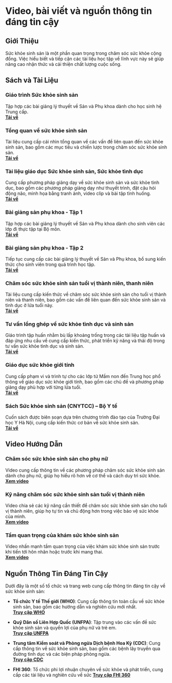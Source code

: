 # Video, bài viết và nguồn thông tin đáng tin cậy

## Giới Thiệu

Sức khỏe sinh sản là một phần quan trọng trong chăm sóc sức khỏe cộng đồng. Việc hiểu biết và tiếp cận các tài liệu học tập về lĩnh vực này sẽ giúp nâng cao nhận thức và cải thiện chất lượng cuộc sống.

## Sách và Tài Liệu

### Giáo trình Sức khỏe sinh sản  
Tập hợp các bài giảng lý thuyết về Sản và Phụ khoa dành cho học sinh hệ Trung cấp.  
[**Tải về**](https://ydmekong.edu.vn/public/upload/files/Library/12_GT_SK_SINH_SAN.pdf)  

### Tổng quan về sức khỏe sinh sản  
Tài liệu cung cấp cái nhìn tổng quan về các vấn đề liên quan đến sức khỏe sinh sản, bao gồm các mục tiêu và chiến lược trong chăm sóc sức khỏe sinh sản.  
[**Tải về**](https://storage-vnportal.vnpt.vn/nbh-ubnd/sitefolders/cdyte/pdf/gt-y-sy-da-khoa/4.-benh-hoc-san_230t_compressed.pdf)

### Tài liệu giáo dục Sức khỏe sinh sản, Sức khỏe tình dục  
Cung cấp phương pháp giảng dạy về sức khỏe sinh sản và sức khỏe tình dục, bao gồm các phương pháp giảng dạy như thuyết trình, đặt câu hỏi động não, minh họa bằng tranh ảnh, video clip và bài tập tình huống.  
[**Tải về**](https://sldtbxh.hochiminhcity.gov.vn/admin/Uploads/FileTinTuc/2020/10/Tai%20Lieu%20cho%20Giao%20vien%20-%20Giang%20vien%20-%20Suc%20Khoe%20Sinh%20San%20-%20Quyen%201_10193517453.pdf)

### Bài giảng sản phụ khoa - Tập 1  
Tập hợp các bài giảng lý thuyết về Sản và Phụ khoa dành cho sinh viên các lớp đi thực tập tại Bộ môn.  
[**Tải về**](https://xuatbanyhoc.vn/bai-giang-san-phu-khoa-tap-1-b10628.html)

### Bài giảng sản phụ khoa - Tập 2  
Tiếp tục cung cấp các bài giảng lý thuyết về Sản và Phụ khoa, bổ sung kiến thức cho sinh viên trong quá trình học tập.  
[**Tải về**](https://xuatbanyhoc.vn/bai-giang-san-phu-khoa-tap-2-b10629.html)

### Chăm sóc sức khỏe sinh sản tuổi vị thành niên, thanh niên  
Tài liệu cung cấp kiến thức về chăm sóc sức khỏe sinh sản cho tuổi vị thành niên và thanh niên, bao gồm các vấn đề liên quan đến sức khỏe sinh sản và tình dục ở lứa tuổi này.  
[**Tải về**](https://www.dieutri.vn/bgsanphukhoa/bai-giang-suc-khoe-sinh-san-vi-thanh-nien)

### Tư vấn lồng ghép về sức khỏe tình dục và sinh sản  
Giáo trình tập huấn nhằm bù lấp khoảng trống trong các tài liệu tập huấn và đáp ứng nhu cầu về cung cấp kiến thức, phát triển kỹ năng và thái độ trong tư vấn sức khỏe tình dục và sinh sản.  
[**Tải về**](https://asttmoh.vn/wp-content/uploads/2014/09/Tu-van-long-ghep_Tai-lieu-giang-vien.pdf)

### Giáo dục sức khỏe giới tính  
Cung cấp phạm vi và trình tự cho các lớp từ Mầm non đến Trung học phổ thông về giáo dục sức khỏe giới tính, bao gồm các chủ đề và phương pháp giảng dạy phù hợp với từng lứa tuổi.  
[**Tải về**](https://www.cps.edu/globalassets/cps-pages/services-and-supports/health-and-wellness/healthy-cps/health-instruction/sexual-education/sy2021-sexual-health-education-scope-and-sequence-k_hs-vietnamese.pdf)

### Sách Sức khỏe sinh sản (CNYTCC) – Bộ Y tế  
Cuốn sách được biên soạn dựa trên chương trình đào tạo của Trường Đại học Y Hà Nội, cung cấp kiến thức cơ bản về sức khỏe sinh sản.  
[**Tải về**](https://www.suckhoedoisong.vn/suc-khoe-sinh-san-cnytcc-bo-y-te-n1578.html)

## Video Hướng Dẫn

### Chăm sóc sức khỏe sinh sản cho phụ nữ  
Video cung cấp thông tin về các phương pháp chăm sóc sức khỏe sinh sản dành cho phụ nữ, giúp họ hiểu rõ hơn về cơ thể và cách duy trì sức khỏe.  
[**Xem video**](https://www.youtube.com/watch?v=by7lSJJeE70)

### Kỹ năng chăm sóc sức khỏe sinh sản tuổi vị thành niên  
Video chia sẻ các kỹ năng cần thiết để chăm sóc sức khỏe sinh sản cho tuổi vị thành niên, giúp họ tự tin và chủ động hơn trong việc bảo vệ sức khỏe của mình.  
[**Xem video**](https://www.youtube.com/watch?v=x_5E9MQW0VA)

### Tầm quan trọng của khám sức khỏe sinh sản  
Video nhấn mạnh tầm quan trọng của việc khám sức khỏe sinh sản trước khi tiến tới hôn nhân hoặc trước khi mang thai.  
[**Xem video**](https://www.youtube.com/watch?v=yHaZlZG-1DI)

## Nguồn Thông Tin Đáng Tin Cậy

Dưới đây là một số tổ chức và trang web cung cấp thông tin đáng tin cậy về sức khỏe sinh sản:

- **Tổ chức Y tế Thế giới (WHO)**: Cung cấp thông tin toàn cầu về sức khỏe sinh sản, bao gồm các hướng dẫn và nghiên cứu mới nhất.  
  [**Truy cập WHO**](https://www.who.int/health-topics/reproductive-health)

- **Quỹ Dân số Liên Hợp Quốc (UNFPA)**: Tập trung vào các vấn đề sức khỏe sinh sản và quyền lợi của phụ nữ và trẻ em.  
  [**Truy cập UNFPA**](https://www.unfpa.org/reproductive-health)

- **Trung tâm Kiểm soát và Phòng ngừa Dịch bệnh Hoa Kỳ (CDC)**: Cung cấp thông tin về sức khỏe sinh sản, bao gồm các bệnh lây truyền qua đường tình dục và các biện pháp phòng ngừa.  
  [**Truy cập CDC**](https://www.cdc.gov/reproductivehealth/index.html)

- **FHI 360**: Tổ chức phi lợi nhuận chuyên về sức khỏe và phát triển, cung cấp các tài liệu và nghiên cứu về sức
  [**Truy cập FHI 360**](https://www.fhi360.org)
